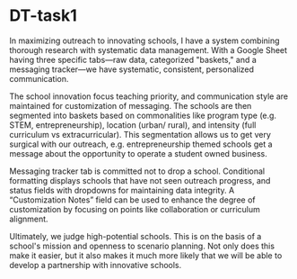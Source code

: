 # DT-task1
In maximizing outreach to innovating schools, I have a system combining thorough research with systematic data management. With a Google Sheet having three specific tabs—raw data, categorized "baskets," and a messaging tracker—we have systematic, consistent, personalized communication.

The school innovation focus teaching priority, and communication style are maintained for customization of messaging. The schools are then segmented into baskets based on commonalities like program type (e.g. STEM, entrepreneurship), location (urban/ rural), and intensity (full curriculum vs extracurricular). This segmentation allows us to get very surgical with our outreach, e.g. entrepreneurship themed schools get a message about the opportunity to operate a student owned business.

Messaging tracker tab is committed not to drop a school. Conditional formatting displays schools that have not seen outreach progress, and status fields with dropdowns for maintaining data integrity. A “Customization Notes” field can be used to enhance the degree of customization by focusing on points like collaboration or curriculum alignment.

Ultimately, we judge high-potential schools. This is on the basis of a school's mission and openness to scenario planning. Not only does this make it easier, but it also makes it much more likely that we will be able to develop a partnership with innovative schools.

